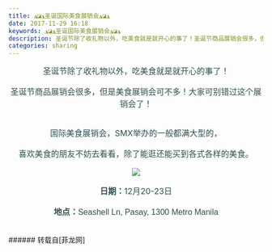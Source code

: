 ```yaml
---
title: ◮◪◮圣诞国际美食展销会◮◪◮
date: 2017-11-29 16:18
keywords: ◮◪◮圣诞国际美食展销会◮◪◮
description: 圣诞节除了收礼物以外，吃美食就是就开心的事了！圣诞节商品展销会很多，但是美食展销会可不多！大家可别错过这个展销会了！国际美食展销会，SMX举办的一般都满大型的，喜欢美食的朋友不妨去看看，除了能逛还能买到各式各样的美食。日期：12月20-23日地点：Seashell Ln, Pasay, 1300 Metro Manila
categories: sharing
---
```

<td class="t_f" id="postmessage_1003743">

<div align="center"><font size="3"><font color="#2f4f4f">圣诞节除了收礼物以外，吃美食就是就开心的事了！</font></font></div><br/>
<div align="center"><font size="3"><font color="#2f4f4f">圣诞节商品展销会很多，但是美食展销会可不多！大家可别错过这个展销会了！</font></font></div><br/>
<div align="center"><img alt="" border="0" class="zoom" data-cf-modified-4d2935eb0ae19aee90b06554-="" file="http://www.57gif.com/down/2m/185181" id="aimg_BN14N" lazyloadthumb="1" onclick="" onmouseover="" src="http://www.57gif.com/down/2m/185181"/></div><br/>
<div align="center"><font size="3"><font color="#2f4f4f">国际美食展销会，SMX举办的一般都满大型的，</font></font></div><br/>
<div align="center"><font size="3"><font color="#2f4f4f">喜欢美食的朋友不妨去看看，除了能逛还能买到各式各样的美食。</font></font></div><br/>
<div align="center">

<img aid="690121" data-cf-modified-4d2935eb0ae19aee90b06554-="" file="data/attachment/forum/201711/29/155200hprsrss3s6sr7sms.jpg.thumb.jpg" id="aimg_690121" inpost="1" onclick="" onmouseover="" src="http://www.flw.ph/data/attachment/forum/201711/29/155200hprsrss3s6sr7sms.jpg" style="cursor:pointer" zoomfile="data/attachment/forum/201711/29/155200hprsrss3s6sr7sms.jpg"/>


</div><br/>
<div align="center"><font size="3"><font color="#2f4f4f"><strong>日期：</strong>12月20-23日</font></font></div><br/>
<div align="center"><font size="3"><font color="#2f4f4f"><strong>地点：</strong><font face="arial, sans-serif">Seashell Ln, Pasay, 1300 Metro Manila</font></font></font></div><br/>
<br/>
</td>
###### 转载自[菲龙网]